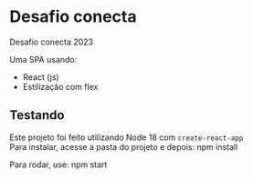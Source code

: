 # Desafio conecta
Desafio conecta 2023

Uma SPA usando:
- React (js)
- Estilização com flex

## Testando

Este projeto foi feito utilizando Node 18 com `create-react-app`  
Para instalar, acesse a pasta do projeto e depois:
    npm install

Para rodar, use:
    npm start